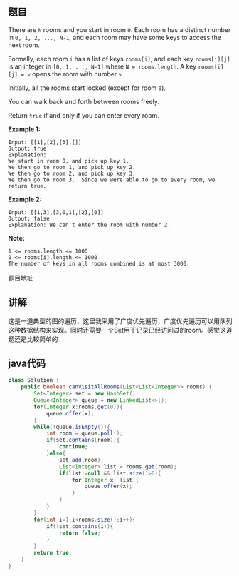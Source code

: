 ## 题目

There are `N` rooms and you start in room `0`.  Each room has a distinct number in `0, 1, 2, ..., N-1`, and each room may have some keys to access the next room. 

Formally, each room `i` has a list of keys `rooms[i]`, and each key `rooms[i][j]` is an integer in `[0, 1, ..., N-1]` where `N = rooms.length`.  A key `rooms[i][j] = v` opens the room with number `v`.

Initially, all the rooms start locked (except for room `0`). 

You can walk back and forth between rooms freely.

Return `true` if and only if you can enter every room.

**Example 1:**
```
Input: [[1],[2],[3],[]]
Output: true
Explanation:  
We start in room 0, and pick up key 1.
We then go to room 1, and pick up key 2.
We then go to room 2, and pick up key 3.
We then go to room 3.  Since we were able to go to every room, we return true.
```

**Example 2:**
```
Input: [[1,3],[3,0,1],[2],[0]]
Output: false
Explanation: We can't enter the room with number 2.
```

**Note:**

```
1 <= rooms.length <= 1000
0 <= rooms[i].length <= 1000
The number of keys in all rooms combined is at most 3000.
```

[题目地址](https://leetcode.com/problems/keys-and-rooms/)

## 讲解

这是一道典型的图的遍历，这里我采用了广度优先遍历，广度优先遍历可以用队列这种数据结构来实现。同时还需要一个Set用于记录已经访问过的room。感觉这道题还是比较简单的

## java代码

```java
class Solution {
    public boolean canVisitAllRooms(List<List<Integer>> rooms) {
        Set<Integer> set = new HashSet();
        Queue<Integer> queue = new LinkedList<>();
        for(Integer x:rooms.get(0)){
            queue.offer(x);
        }
        while(!queue.isEmpty()){
            int room = queue.poll();
            if(set.contains(room)){
                continue;
            }else{
                set.add(room);
                List<Integer> list = rooms.get(room);
                if(list!=null && list.size()>0){
                    for(Integer x: list){
                        queue.offer(x);
                    }
                }
            }
        }
        for(int i=1;i<rooms.size();i++){
            if(!set.contains(i)){
                return false;
            }
        }
        return true;
    }
}
```